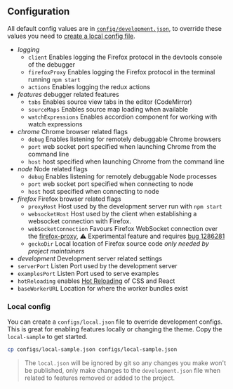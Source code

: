 ## Configuration

All default config values are in [`config/development.json`](./development.json), to override these values you need to [create a local config file](#create-a-local-config-file).

* *logging*
  * `client` Enables logging the Firefox protocol in the devtools console of the debugger
  * `firefoxProxy` Enables logging the Firefox protocol in the terminal running `npm start`
  * `actions` Enables logging the redux actions
* *features* debugger related features
  * `tabs` Enables source view tabs in the editor (CodeMirror)
  * `sourceMaps` Enables source map loading when available
  * `watchExpressions` Enables accordion component for working with watch expressions
* *chrome* Chrome browser related flags
  * `debug` Enables listening for remotely debuggable Chrome browsers
  * `port` web socket port specified when launching Chrome from the command line
  * `host` host specified when launching Chrome from the command line
* *node* Node related flags
  * `debug` Enables listening for remotely debuggable Node processes
  * `port` web socket port specified when connecting to node
  * `host` host specified when connecting to node
* *firefox* Firefox browser related flags
  * `proxyHost` Host used by the development server run with `npm start`
  * `websocketHost` Host used by the client when establishing a websocket connection with Firefox.
  * `webSocketConnection` Favours Firefox WebSocket connection over the [firefox-proxy](../bin/firefox-proxy), :warning: Experimental feature and requires [bug 1286281](https://bugzilla.mozilla.org/show_bug.cgi?id=1286281)
  * `geckoDir` Local location of Firefox source code _only needed by project maintainers_
*  *development* Development server related settings
  * `serverPort` Listen Port used by the development server
  * `examplesPort` Listen Port used to serve examples
* `hotReloading` enables [Hot Reloading](../docs/local-development.md#hot-reloading) of CSS and React
* `baseWorkerURL` Location for where the worker bundles exist

### Local config

You can create a `configs/local.json` file to override development configs. This is great for enabling features locally or changing the theme. Copy the `local-sample` to get started.

```bash
cp configs/local-sample.json configs/local-sample.json
```

> The `local.json` will be ignored by git so any changes you make won't be published, only make changes to the `development.json` file when related to features removed or added to the project.
